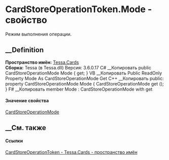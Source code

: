 # CardStoreOperationToken.Mode - свойство
Режим выполнения операции.
## __Definition
 **Пространство имён:** [Tessa.Cards](N_Tessa_Cards.htm)  
 **Сборка:** Tessa (в Tessa.dll) Версия: 3.6.0.17
C# __Копировать
     public CardStoreOperationMode Mode { get; }
VB __Копировать
     Public ReadOnly Property Mode As CardStoreOperationMode
    	Get
C++ __Копировать
     public:
    property CardStoreOperationMode Mode {
    	CardStoreOperationMode get ();
    }
F# __Копировать
     member Mode : CardStoreOperationMode with get
#### Значение свойства
[CardStoreOperationMode](T_Tessa_Cards_CardStoreOperationMode.htm)
##  __См. также
#### Ссылки
[CardStoreOperationToken - ](T_Tessa_Cards_CardStoreOperationToken.htm)
[Tessa.Cards - пространство имён](N_Tessa_Cards.htm)
